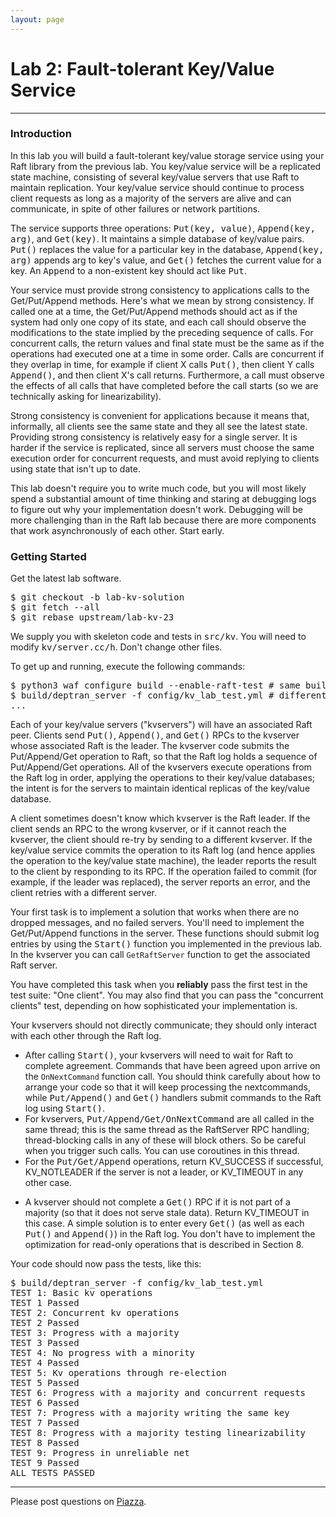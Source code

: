 ```yaml
---
layout: page
---
```


# Lab 2: Fault-tolerant Key/Value Service

* * *

### Introduction

In this lab you will build a fault-tolerant key/value storage service using your Raft library from the previous lab. You key/value service will be a replicated state machine, consisting of several key/value servers that use Raft to maintain replication. Your key/value service should continue to process client requests as long as a majority of the servers are alive and can communicate, in spite of other failures or network partitions.

The service supports three operations: <tt>Put(key, value)</tt>, <tt>Append(key, arg)</tt>, and <tt>Get(key)</tt>. It maintains a simple database of key/value pairs. <tt>Put()</tt> replaces the value for a particular key in the database, <tt>Append(key, arg)</tt> appends arg to key's value, and <tt>Get()</tt> fetches the current value for a key. An <tt>Append</tt> to a non-existent key should act like <tt>Put</tt>. 

Your service must provide strong consistency to applications calls to the Get/Put/Append methods. Here's what we mean by strong consistency. If called one at a time, the Get/Put/Append methods should act as if the system had only one copy of its state, and each call should observe the modifications to the state implied by the preceding sequence of calls. For concurrent calls, the return values and final state must be the same as if the operations had executed one at a time in some order. Calls are concurrent if they overlap in time, for example if client X calls <tt>Put()</tt>, then client Y calls <tt>Append()</tt>, and then client X's call returns. Furthermore, a call must observe the effects of all calls that have completed before the call starts (so we are technically asking for linearizability).

Strong consistency is convenient for applications because it means that, informally, all clients see the same state and they all see the latest state. Providing strong consistency is relatively easy for a single server. It is harder if the service is replicated, since all servers must choose the same execution order for concurrent requests, and must avoid replying to clients using state that isn't up to date.

<!-- This lab has two parts. In part A, you will implement the service without worrying that the Raft log can grow without bound. In part B, you will implement snapshots (Section 7 in the paper), which will allow Raft to garbage collect old log entries. Please submit each part by the respective deadline. -->

This lab doesn't require you to write much code, but you will most likely spend a substantial amount of time thinking and staring at debugging logs to figure out why your implementation doesn't work. Debugging will be more challenging than in the Raft lab because there are more components that work asynchronously of each other. Start early.
<!-- *   You should reread the [extended Raft paper](../readings/raft.pdf), in particular Sections 7 and 8\. For a wider perspective, have a look at Chubby, Raft Made Live, Spanner, Zookeeper, Harp, Viewstamped Replication, and [Bolosky et al.](http://static.usenix.org/event/nsdi11/tech/full_papers/Bolosky.pdf) -->
<!-- *   You are allowed to add fields to the Raft <tt>ApplyMsg</tt>, and to add fields to Raft RPCs such as <tt>AppendEntries</tt>. But be sure that your code continues to pass the Lab 2 tests. -->

### Getting Started

<div class="important">

Get the latest lab software.

<pre>
$ git checkout -b lab-kv-solution
$ git fetch --all
$ git rebase upstream/lab-kv-23 
</pre>

</div>

We supply you with skeleton code and tests in <tt>src/kv</tt>. You will need to modify <tt>kv/server.cc/h</tt>. Don't change other files.

To get up and running, execute the following commands:

<pre>
$ python3 waf configure build --enable-raft-test # same build command
$ build/deptran_server -f config/kv_lab_test.yml # different run command
...
</pre>

<!-- ### Part A: Key/value service without log compaction -->

Each of your key/value servers ("kvservers") will have an associated Raft peer. Clients send <tt>Put()</tt>, <tt>Append()</tt>, and <tt>Get()</tt> RPCs to the kvserver whose associated Raft is the leader. The kvserver code submits the Put/Append/Get operation to Raft, so that the Raft log holds a sequence of Put/Append/Get operations. All of the kvservers execute operations from the Raft log in order, applying the operations to their key/value databases; the intent is for the servers to maintain identical replicas of the key/value database.

A client sometimes doesn't know which kvserver is the Raft leader. If the client sends an RPC to the wrong kvserver, or if it cannot reach the kvserver, the client should re-try by sending to a different kvserver. If the key/value service commits the operation to its Raft log (and hence applies the operation to the key/value state machine), the leader reports the result to the client by responding to its RPC. If the operation failed to commit (for example, if the leader was replaced), the server reports an error, and the client retries with a different server.

<div class="todo">

Your first task is to implement a solution that works when there are no dropped messages, and no failed servers. You'll need to implement the Get/Put/Append functions in the server. These functions should submit log entries by using the <tt>Start()</tt> function you implemented in the previous lab. In the kvserver you can call `GetRaftServer` function to get the associated Raft server.  

<!-- You'll need to add RPC-sending code to the Clerk Put/Append/Get methods in <tt>client.go</tt>, and implement <tt>PutAppend()</tt> and <tt>Get()</tt> RPC handlers in <tt>server.go</tt>. These handlers should enter an <tt>Op</tt> in the Raft log using <tt>Start()</tt>; you should fill in the <tt>Op</tt> struct definition in <tt>server.go</tt> so that it describes a Put/Append/Get operation. Each server should execute <tt>Op</tt> commands as Raft commits them, i.e. as they appear on the <tt>applyCh</tt>. An RPC handler should notice when Raft commits its <tt>Op</tt>, and then reply to the RPC. -->

You have completed this task when you **reliably** pass the first test in the test suite: "One client". You may also find that you can pass the "concurrent clients" test, depending on how sophisticated your implementation is.

</div>

Your kvservers should not directly communicate; they should only interact with each other through the Raft log.

*   After calling <tt>Start()</tt>, your kvservers will need to wait for Raft to complete agreement. Commands that have been agreed upon arrive on the `OnNextCommand` function call. You should think carefully about how to arrange your code so that it will keep processing the nextcommands, while <tt>Put/Append()</tt> and <tt>Get()</tt> handlers submit commands to the Raft log using <tt>Start()</tt>. 
*  For kvservers, <tt>Put/Append/Get/OnNextCommand</tt> are all called in the same thread; this is the same thread as the RaftServer RPC handling; thread-blocking calls in any of these will block others. So be careful when you trigger such calls. You can use coroutines in this thread.    
* For the <tt>Put/Get/Append</tt> operations, return KV_SUCCESS if successful, KV_NOTLEADER if the server is not a leader, or KV_TIMEOUT in any other case.   
<!-- *   Your solution needs to handle the case in which a leader has called Start() for a Clerk's RPC, but loses its leadership before the request is committed to the log. In this case you should arrange for the Clerk to re-send the request to other servers until it finds the new leader. One way to do this is for the server to detect that it has lost leadership, by noticing that a different request has appeared at the index returned by Start(), or that Raft's term has changed. If the ex-leader is partitioned by itself, it won't know about new leaders; but any client in the same partition won't be able to talk to a new leader either, so it's OK in this case for the server and client to wait indefinitely until the partition heals. -->
<!-- *   You will probably have to modify your Clerk to remember which server turned out to be the leader for the last RPC, and send the next RPC to that server first. This will avoid wasting time searching for the leader on every RPC, which may help you pass some of the tests quickly enough. -->
*   A kvserver should not complete a <tt>Get()</tt> RPC if it is not part of a majority (so that it does not serve stale data). Return KV_TIMEOUT in this case. A simple solution is to enter every <tt>Get()</tt> (as well as each <tt>Put()</tt> and <tt>Append()</tt>) in the Raft log. You don't have to implement the optimization for read-only operations that is described in Section 8.
<!-- *   It's best to add locking from the start because the need to avoid deadlocks sometimes affects overall code design. Check that your code is race-free using <tt>go test -race</tt>. -->

<!-- In the face of unreliable connections and server failures, a <tt>Client</tt> may send an RPC multiple times until it finds a kvserver that replies positively. If a leader fails just after committing an entry to the Raft log, the <client may not receive a reply, and thus may re-send the request to another leader. Each call to <tt>Client.Put()</tt> or <tt>Client.Append()</tt> should result in just a single execution, so you will have to ensure that the re-send doesn't result in the servers executing the request twice. -->

<!-- Add code to cope with duplicate <tt>Clerk</tt> requests, including situations where the <tt>Clerk</tt> sends a request to a kvserver leader in one term, times out waiting for a reply, and re-sends the request to a new leader in another term. The request should always execute just once. Your code should pass the <tt>go test -run 3A</tt> tests. -->

<!-- *   You will need to uniquely identify client operations to ensure that the key/value service executes each one just once. -->
<!-- *   Your scheme for duplicate detection should free server memory quickly, for example by having each RPC imply that the client has seen the reply for its previous RPC. It's OK to assume that a client will make only one call into a Clerk at a time. -->

Your code should now pass the tests, like this:

<pre>
$ build/deptran_server -f config/kv_lab_test.yml 
TEST 1: Basic kv operations
TEST 1 Passed
TEST 2: Concurrent kv operations
TEST 2 Passed
TEST 3: Progress with a majority
TEST 3 Passed
TEST 4: No progress with a minority
TEST 4 Passed
TEST 5: Kv operations through re-election
TEST 5 Passed
TEST 6: Progress with a majority and concurrent requests
TEST 6 Passed
TEST 7: Progress with a majority writing the same key
TEST 7 Passed
TEST 8: Progress with a majority testing linearizability
TEST 8 Passed
TEST 9: Progress in unreliable net
TEST 9 Passed
ALL TESTS PASSED
</pre>

<!-- The numbers after each <tt>Passed</tt> are real time in seconds, number of peers, number of RPCs sent (including client RPCs), and number of key/value operations executed (<tt>Clerk</tt> Get/Put/Append calls). -->


* * *

Please post questions on [Piazza](http://piazza.com).
